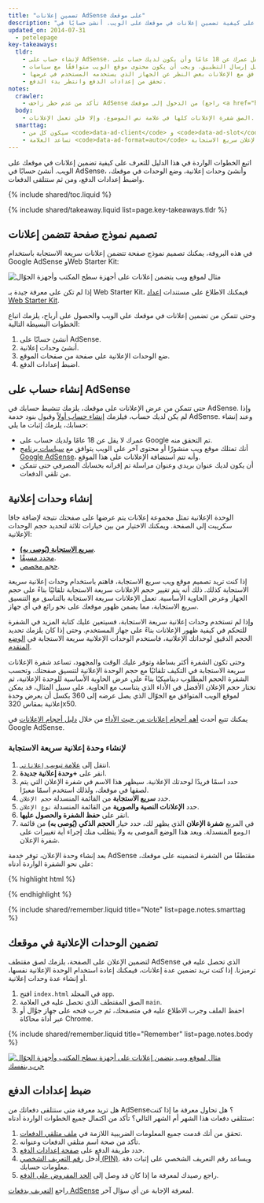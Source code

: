 ```yaml
---
title: "تضمين إعلانات AdSense على موقعك"
description: "اتبع الخطوات الواردة في هذا الدليل للتعرف على كيفية تضمين إعلانات في موقعك على الويب. أنشئ حسابًا في AdSense، وأنشئ وحدات إعلانية، وضع الوحدات في موقعك، واضبط إعدادات الدفع، ومن ثم ستتلقى الدفعات."
updated_on: 2014-07-31
  - petelepage
key-takeaways:
  tldr: 
    - لإنشاء حساب على AdSense، يجب ألا يقل عمرك عن 18 عامًا وأن يكون لديك حساب على Google وعنوان.
    - يجب أن يكون موقعك منشورًا قبل إرسال التطبيق، ويجب أن يكون محتوى موقع الويب متوافقًا مع سياسات AdSense.
    - أنشئ وحدات إعلانية سريعة الاستجابة لضمان التوافق مع الإعلانات بغض النظر عن الجهاز الذي يستخدمه المستخدم في عرضها.
    - تحقق من إعدادات الدفع وانتظر بدء الدفع.
notes:
  crawler:
    - تأكد من عدم حظر زاحف AdSense من الدخول إلى موقعك (راجع <a href="https://support.google.com/adsense/answer/10532">مقالة المساعدة هذه</a>). 
  body:
    - الصق شفرة الإعلانات كلها في علامة نص الموضوع، وإلا فلن تعمل الإعلانات.
  smarttag:
    - سيكون كل من <code>data-ad-client</code> و <code>data-ad-slot</code> فريدًا لكل إعلان تنشئه.
    - تساعد العلامة <code>data-ad-format=auto</code> ضمن شفرة الإعلان التي يتم إنشاؤها في تمكين سلوك تحديد الحجم الذكي لوحدة الإعلان سريع الاستجابة.
---
```


<p class="intro">
  اتبع الخطوات الواردة في هذا الدليل للتعرف على كيفية تضمين إعلانات في موقعك على الويب. أنشئ حسابًا في AdSense، وأنشئ وحدات إعلانية، وضع الوحدات في موقعك، واضبط إعدادات الدفع، ومن ثم ستتلقى الدفعات.
</p>

{% include shared/toc.liquid %}

{% include shared/takeaway.liquid list=page.key-takeaways.tldr %}

## تصميم نموذج صفحة تتضمن إعلانات

في هذه البروفة، يمكنك تصميم نموذج صفحة تتضمن إعلانات سريعة الاستجابة باستخدام Google AdSense وWeb Starter Kit:

<img src="images/ad-ss-600.png" sizes="100vw" 
  srcset="images/ad-ss-1200.png 1200w, 
          images/ad-ss-900.png 900w,
          images/ad-ss-600.png 600w, 
          images/ad-ss-300.png 300w" 
  alt="مثال لموقع ويب يتضمن إعلانات على أجهزة سطح المكتب وأجهزة الجوّال">

إذا لم تكن على معرفة جيدة بـ Web Starter Kit، فيمكنك الاطلاع على مستندات [إعداد Web Starter Kit]({{site.fundamentals}}/tools/setup/setup_kit.html).

وحتى تتمكن من تضمين إعلانات في موقعك على الويب والحصول على أرباح، يلزمك اتباع الخطوات البسيطة التالية:

1. أنشئ حسابًا على AdSense.
2. أنشئ وحدات إعلانية.
3. ضع الوحدات الإعلانية على صفحة من صفحات الموقع.
4. اضبط إعدادات الدفع.

## إنشاء حساب على AdSense
حتى تتمكن من عرض الإعلانات على موقعك، يلزمك تنشيط حسابك في AdSense. وإذا لم يكن لديك حساب، فيلزمك [إنشاء حساب أولاً](https://www.google.com/adsense/) وقبول بنود خدمة AdSense.  وعند إنشاء حسابك، يلزمك إثبات ما يلي:

* عمرك لا يقل عن 18 عامًا ولديك حساب على Google تم التحقق منه.
* أنك تمتلك موقع ويب منشورًا أو محتوى آخر على الويب يتوافق مع
[سياسات برنامج Google AdSense](https://support.google.com/adsense/answer/48182)، وأنه تتم استضافة الإعلانات على هذا الموقع.
* أن يكون لديك عنوان بريدي وعنوان مراسلة تم إقرانه بحسابك المصرفي حتى تتمكن من تلقي الدفعات.

## إنشاء وحدات إعلانية

الوحدة الإعلانية تمثل مجموعة إعلانات يتم عرضها على صفحتك نتيجة لإضافة جافا سكريبت إلى الصفحة.  ويمكنك الاختيار من بين خيارات ثلاثة لتحديد حجم الوحدات الإعلانية:

* **[سريع الاستجابة (يُوصى به)](https://support.google.com/adsense/answer/3213689)**. 
* [محدد مسبقًا](https://support.google.com/adsense/answer/6002621).
* [حجم مخصص](https://support.google.com/adsense/answer/3289364).

إذا كنت تريد تصميم موقع ويب سريع الاستجابة، فاهتم باستخدام وحدات إعلانية سريعة الاستجابة كذلك.
ذلك أنه يتم تغيير حجم الإعلانات سريعة الاستجابة تلقائيًا بناءً على حجم الجهاز وعرض الحاوية الأساسية.
تعمل الإعلانات سريعة الاستجابة بالتناسق مع التنسيق سريع الاستجابة، مما يضمن ظهور موقعك على نحو رائع في أي جهاز.

وإذا لم تستخدم وحدات إعلانية سريعة الاستجابة، فسيتعين عليك كتابة المزيد في الشفرة للتحكم في كيفية ظهور الإعلانات بناءً على جهاز المستخدم. وحتى إذا كان يلزمك تحديد الحجم الدقيق لوحداتك الإعلانية، فاستخدم الوحدات الإعلانية سريعة الاستجابة في [الوضع المتقدم]({{site.fundamentals}}/monetization/ads/customize-ads.html#what-if-responsive-sizing-isnt-enough).

وحتى تكون الشفرة أكثر بساطة وتوفر عليك الوقت والمجهود، تساعد شفرة الإعلانات سريعة الاستجابة في التكيف تلقائيًا مع حجم الوحدة الإعلانية لتنسيق صفحتك. 
وتحسب الشفرة الحجم المطلوب ديناميكيًا بناءً على عرض الحاوية الأساسية للوحدة الإعلانية، ثم تختار حجم الإعلان الأفضل في الأداء الذي يتناسب مع الحاوية.
على سبيل المثال، قد يمكن لموقع الويب المتوافق مع الجوّال الذي يصل عرضه إلى 360 بكسل أن يعرض وحدة إعلانية بمقاس 320x50.

يمكنك تتبع أحدث [أهم أحجام إعلانات من حيث الأداء](https://support.google.com/adsense/answer/6002621#top) من خلال [دليل أحجام الإعلانات](https://support.google.com/adsense/answer/6002621#top) في Google AdSense.

### لإنشاء وحدة إعلانية سريعة الاستجابة

1. انتقل إلى [علامة تبويب `إعلاناتي`](https://www.google.com/adsense/app#myads-springboard).
2. انقر على <strong>+وحدة إعلانية جديدة</strong>.
3. حدد اسمًا فريدًا لوحدتك الإعلانية. سيظهر هذا الاسم في شفرة الإعلان التي يتم لصقها في موقعك، ولذلك استخدم اسمًا معبرًا.
4. حدد <strong>سريع الاستجابة</strong> من القائمة المنسدلة `حجم الإعلان`.
5. حدد <strong>الإعلانات النصية والصورية</strong> من القائمة المنسدلة `نوع الإعلان`.
6. انقر على <strong>حفظ الشفرة والحصول عليها</strong>.
7. في المربع <strong>شفرة الإعلان</strong> الذي يظهر لك، حدد خيار <strong>الحجم الذكي (يُوصى به)</strong> من قائمة `الوضع` المنسدلة. 
ويعد هذا الوضع الموصى به ولا يتطلب منك إجراء أية تغييرات على شفرة الإعلان.

بعد إنشاء وحدة الإعلان، توفر خدمة AdSense مقتطفًا من الشفرة لتضمينه على موقعك، على نحو الشفرة الواردة أدناه:

{% highlight html %}
<script async src="//pagead2.googlesyndication.com/pagead/js/adsbygoogle.js"></script>
<!-- Top ad in web starter kit sample -->
<ins class="adsbygoogle"
  style="display:block"
  data-ad-client="XX-XXX-XXXXXXXXXXXXXXXX"
  data-ad-slot="XXXXXXXXXX"
  data-ad-format="auto"></ins>
<script>
  (adsbygoogle = window.adsbygoogle || []).push({});
</script>
{% endhighlight %}

{% include shared/remember.liquid title="Note" list=page.notes.smarttag %}

## تضمين الوحدات الإعلانية في موقعك

لتضمين الإعلان على الصفحة، يلزمك لصق مقتطف AdSense الذي تحصل عليه في ترميزنا.  إذا كنت تريد تضمين عدة إعلانات، فيمكنك إعادة استخدام الوحدة الإعلانية نفسها، أو إنشاء عدة وحدات إعلانية.

1. افتح `index.html` في المجلد `app`.
2. الصق المقتطف الذي تحصل عليه في العلامة `main`.
3. احفظ الملف وجرب الاطلاع عليه في متصفحك، ثم جرب فتحه على جهاز جوَّال أو عبر أداة محاكاة Chrome.

{% include shared/remember.liquid title="Remember" list=page.notes.body %}

<div>
  <a href="/web/fundamentals/resources/samples/monetization/ads/">
    <img src="images/ad-ss-600.png" sizes="100vw" 
      srcset="images/ad-ss-1200.png 1200w, 
              images/ad-ss-900.png 900w,
              images/ad-ss-600.png 600w, 
              images/ad-ss-300.png 300w" 
      alt="مثال لموقع ويب يتضمن إعلانات على أجهزة سطح المكتب وأجهزة الجوّال">
    <br>
  جرب بنفسك
          </a>
</div>

## ضبط إعدادات الدفع

هل تريد معرفة متى ستتلقى دفعاتك من AdSense؟ هل تحاول معرفة ما إذا كنت ستتلقى دفعات هذا الشهر أم الشهر التالي؟ تأكد من اكتمال جميع الخطوات الواردة أدناه:

1. تحقق من أنك قدمت جميع المعلومات الضريبية اللازمة في [ملف متلقي الدفعات](https://www.google.com/adsense/app#payments3/h=BILLING_PROFILE). 
2. تأكد من صحة اسم متلقي الدفعات وعنوانه.
3. حدد طريقة الدفع على [صفحة إعدادات الدفع](https://www.google.com/adsense/app#payments3/h=ACCOUNT_SETTINGS).
4. أدخل [رقم التعريف الشخصي (PIN)](https://support.google.com/adsense/answer/157667). ويساعد رقم التعريف الشخصي على إثبات دقة معلومات حسابك.
5. راجع رصيدك لمعرفة ما إذا كان قد وصل إلى [الحد المفروض على الدفع](https://support.google.com/adsense/answer/1709871). 

راجع [التعريف بدفعات AdSense](https://support.google.com/adsense/answer/1709858) لمعرفة الإجابة عن أي سؤال آخر.


